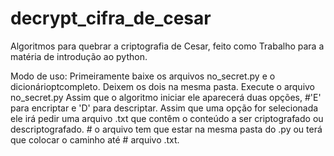 # decrypt_cifra_de_cesar

Algoritmos para quebrar a criptografia de Cesar, feito como 
Trabalho para a matéria de introdução ao python.

Modo de uso:
    Primeiramente baixe os arquivos no_secret.py e o dicionárioptcompleto.
  Deixem os dois na mesma pasta.
  Execute o arquivo no_secret.py
  Assim que o algoritmo iniciar ele aparecerá duas opções,
     #'E' para encriptar e 'D' para descriptar.
  Assim que uma opção for selecionada ele irá pedir uma arquivo .txt que contêm
  o conteúdo a ser criptografado ou descriptografado.
     # o arquivo tem que estar na mesma pasta do .py ou terá que colocar o caminho até
     # arquivo .txt.  
    
